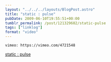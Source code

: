 ```yaml
---
layout: "../../../layouts/BlogPost.astro"
title: "static : pulse"
pubDate: 2009-06-10T19:55:51+00:00
tumblr_permalink: /post/121329602/static-pulse
tags: ["linklog"]
format: "video"
---
```


`vimeo: https://vimeo.com/4721548`

[static : pulse][1]

[1]: https://vimeo.com/4721548
